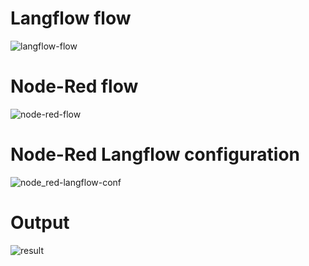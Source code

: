 # Langflow flow
![langflow-flow](https://github.com/user-attachments/assets/cc8b8e5d-d692-46e0-8f28-bfbba571258c)

# Node-Red flow
![node-red-flow](https://github.com/user-attachments/assets/6f48bf72-033e-43f8-be5c-fc83b7351640)


# Node-Red Langflow configuration
![node_red-langflow-conf](https://github.com/user-attachments/assets/435aaf12-5a0a-4be9-a9ce-72a3ee44549f)

# Output
![result](https://github.com/user-attachments/assets/cff76575-ebf1-462d-b9c3-225d6861029e)
